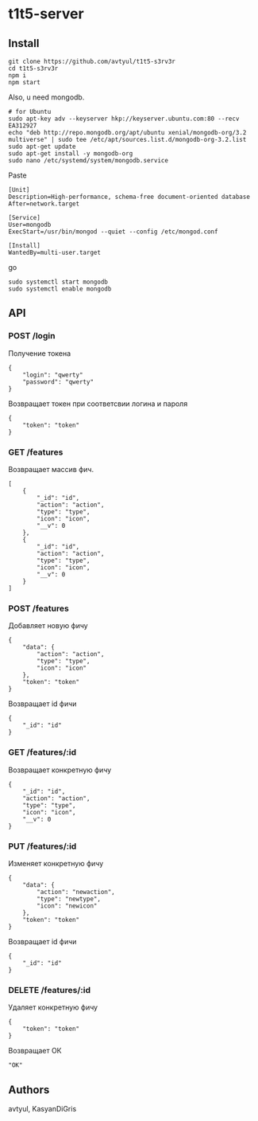 # t1t5-server

## Install
```
git clone https://github.com/avtyul/t1t5-s3rv3r
cd t1t5-s3rv3r
npm i
npm start
```

Also, u need mongodb.

```
# for Ubuntu
sudo apt-key adv --keyserver hkp://keyserver.ubuntu.com:80 --recv EA312927
echo "deb http://repo.mongodb.org/apt/ubuntu xenial/mongodb-org/3.2 multiverse" | sudo tee /etc/apt/sources.list.d/mongodb-org-3.2.list
sudo apt-get update
sudo apt-get install -y mongodb-org
sudo nano /etc/systemd/system/mongodb.service
```
Paste
```
[Unit]
Description=High-performance, schema-free document-oriented database
After=network.target

[Service]
User=mongodb
ExecStart=/usr/bin/mongod --quiet --config /etc/mongod.conf

[Install]
WantedBy=multi-user.target
```
go
```
sudo systemctl start mongodb
sudo systemctl enable mongodb
```

## API

### POST /login
Получение токена
```
{
    "login": "qwerty"
    "password": "qwerty"
}
```
Возвращает токен при соответсвии логина и пароля
```
{
    "token": "token"
}
```

### GET /features
Возвращает массив фич.
```
[
    {
        "_id": "id",
        "action": "action",
        "type": "type",
        "icon": "icon",
        "__v": 0
    },
    {
        "_id": "id",
        "action": "action",
        "type": "type",
        "icon": "icon",
        "__v": 0
    }
]
```

### POST /features
Добавляет новую фичу
```
{
    "data": {
        "action": "action",
        "type": "type",
        "icon": "icon"
    },
    "token": "token"
}
```
Возвращает id фичи
```
{
    "_id": "id"
}
```

### GET /features/:id
Возвращает конкретную фичу
```
{
    "_id": "id",
    "action": "action",
    "type": "type",
    "icon": "icon",
    "__v": 0
}
```

### PUT /features/:id
Изменяет конкретную фичу
```
{
    "data": {
        "action": "newaction",
        "type": "newtype",
        "icon": "newicon"
    },
    "token": "token"
}
```
Возвращает id фичи
```
{
    "_id": "id"
}
```

### DELETE /features/:id
Удаляет конкретную фичу
```
{
    "token": "token"
}
```
Возвращает ОК
```
"OK"
```

## Authors
avtyul, KasyanDiGris
